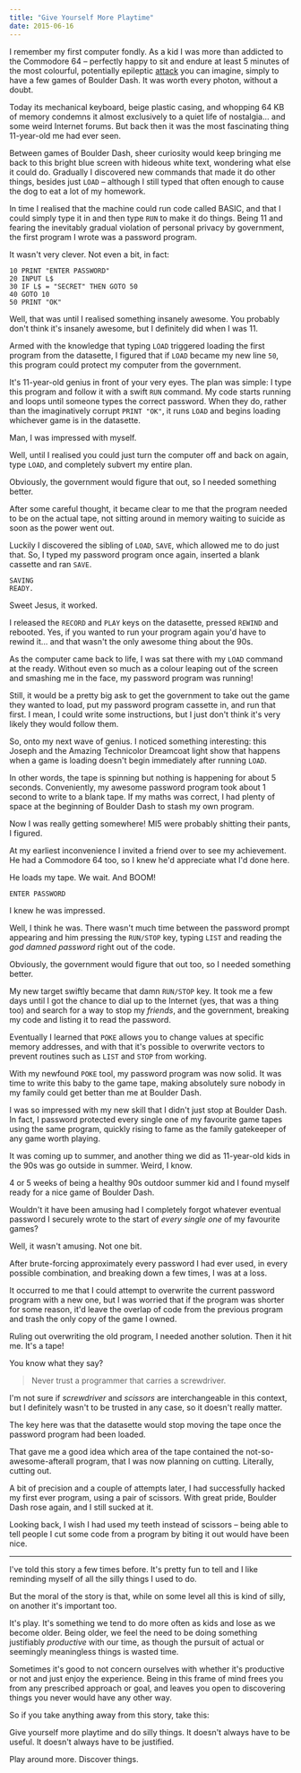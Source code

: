 ```yaml
---
title: "Give Yourself More Playtime"
date: 2015-06-16
---
```


I remember my first computer fondly. As a kid I was more than addicted to the Commodore 64 – perfectly happy to sit and endure at least 5 minutes of the most colourful, potentially epileptic [attack](https://www.youtube.com/watch?v=MmPpl6UMuH0) you can imagine, simply to have a few games of Boulder Dash. It was worth every photon, without a doubt.

Today its mechanical keyboard, beige plastic casing, and whopping 64 KB of memory condemns it almost exclusively to a quiet life of nostalgia... and some weird Internet forums. But back then it was the most fascinating thing 11-year-old me had ever seen.

Between games of Boulder Dash, sheer curiosity would keep bringing me back to this bright blue screen with hideous white text, wondering what else it could do. Gradually I discovered new commands that made it do other things, besides just `LOAD` – although I still typed that often enough to cause the dog to eat a lot of my homework.

In time I realised that the machine could run code called BASIC, and that I could simply type it in and then type `RUN` to make it do things. Being 11 and fearing the inevitably gradual violation of personal privacy by government, the first program I wrote was a password program.

It wasn't very clever. Not even a bit, in fact:

```
10 PRINT "ENTER PASSWORD"
20 INPUT L$
30 IF L$ = "SECRET" THEN GOTO 50
40 GOTO 10
50 PRINT "OK"
```

Well, that was until I realised something insanely awesome. You probably don't think it's insanely awesome, but I definitely did when I was 11.

Armed with the knowledge that typing `LOAD` triggered loading the first program from the datasette, I figured that if `LOAD` became my new line `50`, this program could protect my computer from the government.

It's 11-year-old genius in front of your very eyes. The plan was simple: I type this program and follow it with a swift `RUN` command. My code starts running and loops until someone types the correct password. When they do, rather than the imaginatively corrupt `PRINT "OK"`, it runs `LOAD` and begins loading whichever game is in the datasette.

Man, I was impressed with myself.

Well, until I realised you could just turn the computer off and back on again, type `LOAD`, and completely subvert my entire plan.

Obviously, the government would figure that out, so I needed something better.

After some careful thought, it became clear to me that the program needed to be on the actual tape, not sitting around in memory waiting to suicide as soon as the power went out.

Luckily I discovered the sibling of `LOAD`, `SAVE`, which allowed me to do just that. So, I typed my password program once again, inserted a blank cassette and ran `SAVE`.

```
SAVING
READY.
```

Sweet Jesus, it worked.

I released the `RECORD` and `PLAY` keys on the datasette, pressed `REWIND` and rebooted. Yes, if you wanted to run your program again you'd have to rewind it... and that wasn't the only awesome thing about the 90s.

As the computer came back to life, I was sat there with my `LOAD` command at the ready. Without even so much as a colour leaping out of the screen and smashing me in the face, my password program was running!

Still, it would be a pretty big ask to get the government to take out the game they wanted to load, put my password program cassette in, and run that first. I mean, I could write some instructions, but I just don't think it's very likely they would follow them.

So, onto my next wave of genius. I noticed something interesting: this Joseph and the Amazing Technicolor Dreamcoat light show that happens when a game is loading doesn't begin immediately after running `LOAD`.

In other words, the tape is spinning but nothing is happening for about 5 seconds. Conveniently, my awesome password program took about 1 second to write to a blank tape. If my maths was correct, I had plenty of space at the beginning of Boulder Dash to stash my own program.

Now I was really getting somewhere! MI5 were probably shitting their pants, I figured.

At my earliest inconvenience I invited a friend over to see my achievement. He had a Commodore 64 too, so I knew he'd appreciate what I'd done here.

He loads my tape. We wait. And BOOM!

```
ENTER PASSWORD
```

I knew he was impressed.

Well, I think he was. There wasn't much time between the password prompt appearing and him pressing the `RUN/STOP` key, typing `LIST` and reading the *god damned password* right out of the code.

Obviously, the government would figure that out too, so I needed something better.

My new target swiftly became that damn `RUN/STOP` key. It took me a few days until I got the chance to dial up to the Internet (yes, that was a thing too) and search for a way to stop my *friends*, and the government, breaking my code and listing it to read the password.

Eventually I learned that `POKE` allows you to change values at specific memory addresses, and with that it's possible to overwrite vectors to prevent routines such as `LIST` and `STOP` from working.

With my newfound `POKE` tool, my password program was now solid. It was time to write this baby to the game tape, making absolutely sure nobody in my family could get better than me at Boulder Dash.

I was so impressed with my new skill that I didn't just stop at Boulder Dash. In fact, I password protected every single one of my favourite game tapes using the same program, quickly rising to fame as the family gatekeeper of any game worth playing.

It was coming up to summer, and another thing we did as 11-year-old kids in the 90s was go outside in summer. Weird, I know.

4 or 5 weeks of being a healthy 90s outdoor summer kid and I found myself ready for a nice game of Boulder Dash.

Wouldn't it have been amusing had I completely forgot whatever eventual password I securely wrote to the start of *every single one* of my favourite games?

Well, it wasn't amusing. Not one bit.

After brute-forcing approximately every password I had ever used, in every possible combination, and breaking down a few times, I was at a loss.

It occurred to me that I could attempt to overwrite the current password program with a new one, but I was worried that if the program was shorter for some reason, it'd leave the overlap of code from the previous program and trash the only copy of the game I owned.

Ruling out overwriting the old program, I needed another solution. Then it hit me. It's a tape!

You know what they say?

> Never trust a programmer that carries a screwdriver.

I'm not sure if *screwdriver* and *scissors* are interchangeable in this context, but I definitely wasn't to be trusted in any case, so it doesn't really matter.

The key here was that the datasette would stop moving the tape once the password program had been loaded.

That gave me a good idea which area of the tape contained the not-so-awesome-afterall program, that I was now planning on cutting. Literally, cutting out.

A bit of precision and a couple of attempts later, I had successfully hacked my first ever program, using a pair of scissors. With great pride, Boulder Dash rose again, and I still sucked at it.

Looking back, I wish I had used my teeth instead of scissors – being able to tell people I cut some code from a program by biting it out would have been nice.

---

I've told this story a few times before. It's pretty fun to tell and I like reminding myself of all the silly things I used to do.

But the moral of the story is that, while on some level all this is kind of silly, on another it's important too.

It's play. It's something we tend to do more often as kids and lose as we become older. Being older, we feel the need to be doing something justifiably *productive* with our time, as though the pursuit of actual or seemingly meaningless things is wasted time.

Sometimes it's good to not concern ourselves with whether it's productive or not and just enjoy the experience. Being in this frame of mind frees you from any prescribed approach or goal, and leaves you open to discovering things you never would have any other way.

So if you take anything away from this story, take this:

Give yourself more playtime and do silly things. It doesn't always have to be useful. It doesn't always have to be justified.

Play around more. Discover things.
